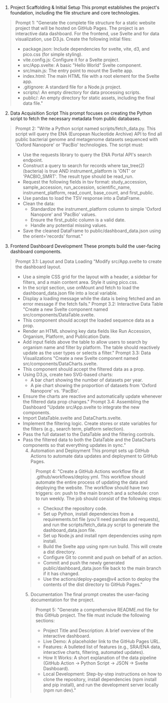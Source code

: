 
1. Project Scaffolding & Initial Setup
This prompt establishes the project's foundation, including the file structure and core technologies.
> Prompt 1:
> "Generate the complete file structure for a static website project that will be hosted on GitHub Pages. The project is an interactive data dashboard. For the frontend, use Svelte and for data visualization, use D3.js.
> Create the following initial files:
>  * package.json: Include dependencies for svelte, vite, d3, and pico.css (for simple styling).
>  * vite.config.js: Configure it for a Svelte project.
>  * src/App.svelte: A basic "Hello World" Svelte component.
>  * src/main.js: The entry point to mount the Svelte app.
>  * index.html: The main HTML file with a root element for the Svelte app.
>  * .gitignore: A standard file for a Node.js project.
>  * scripts/: An empty directory for data processing scripts.
>  * public/: An empty directory for static assets, including the final data file."
> 
2. Data Acquisition Script
This prompt focuses on creating the Python script to fetch the necessary metadata from public databases.
> Prompt 2:
> "Write a Python script named scripts/fetch_data.py. This script will query the ENA (European Nucleotide Archive) API to find all public bacterial genome and metagenome datasets sequenced with 'Oxford Nanopore' or 'PacBio' technologies.
> The script must:
>  * Use the requests library to query the ENA Portal API's search endpoint.
>  * Construct a query to search for records where tax_tree(2) (bacteria) is true AND instrument_platform is 'ONT' or 'PACBIO_SMRT'. The result type should be read_run.
>  * Request the following fields in tsv format: study_accession, sample_accession, run_accession, scientific_name, instrument_platform, read_count, base_count, and first_public.
>  * Use pandas to load the TSV response into a DataFrame.
>  * Clean the data:
>    * Standardize the instrument_platform column to simple 'Oxford Nanopore' and 'PacBio' values.
>    * Ensure the first_public column is a valid date.
>    * Handle any potential missing values.
>  * Save the cleaned DataFrame to public/dashboard_data.json using the orient='records' format."
> 
3. Frontend Dashboard Development
These prompts build the user-facing dashboard components.
> Prompt 3.1: Layout and Data Loading
> "Modify src/App.svelte to create the dashboard layout.
>  * Use a simple CSS grid for the layout with a header, a sidebar for filters, and a main content area. Style it using pico.css.
>  * In the script section, use onMount and fetch to load the dashboard_data.json file into a local variable.
>  * Display a loading message while the data is being fetched and an error message if the fetch fails."
> Prompt 3.2: Interactive Data Table
> "Create a new Svelte component named src/components/DataTable.svelte.
>  * This component should accept the loaded sequence data as a prop.
>  * Render an HTML <table> showing key data fields like Run Accession, Organism, Platform, and Publication Date.
>  * Add input fields above the table to allow users to search by organism name and filter by platform. The table should reactively update as the user types or selects a filter."
> Prompt 3.3: Data Visualizations
> "Create a new Svelte component named src/components/DataCharts.svelte.
>  * This component should accept the filtered data as a prop.
>  * Using D3.js, create two SVG-based charts:
>    * A bar chart showing the number of datasets per year.
>    * A pie chart showing the proportion of datasets from 'Oxford Nanopore' vs. 'PacBio'.
>  * Ensure the charts are reactive and automatically update whenever the filtered data prop changes."
> Prompt 3.4: Assembling the Dashboard
> "Update src/App.svelte to integrate the new components.
>  * Import DataTable.svelte and DataCharts.svelte.
>  * Implement the filtering logic. Create stores or state variables for the filters (e.g., search term, platform selection).
>  * Pass the full dataset to the DataTable and the filtering controls.
>  * Pass the filtered data to both the DataTable and the DataCharts components so that everything updates in sync."
> 
4. Automation and Deployment
This prompt sets up GitHub Actions to automate data updates and deployment to GitHub Pages.
> Prompt 4:
> "Create a GitHub Actions workflow file at .github/workflows/deploy.yml. This workflow should automate the entire process of updating the data and deploying the website.
> The workflow should have two triggers: on: push to the main branch and a schedule: cron to run weekly.
> The job should consist of the following steps:
>  * Checkout the repository code.
>  * Set up Python, install dependencies from a requirements.txt file (you'll need pandas and requests), and run the scripts/fetch_data.py script to generate the dashboard_data.json file.
>  * Set up Node.js and install npm dependencies using npm install.
>  * Build the Svelte app using npm run build. This will create a dist directory.
>  * Configure Git to commit and push on behalf of an action.
>  * Commit and push the newly generated public/dashboard_data.json file back to the main branch if it has changed.
>  * Use the actions/deploy-pages@v4 action to deploy the contents of the dist directory to GitHub Pages."
> 
5. Documentation
The final prompt creates the user-facing documentation for the project.
> Prompt 5:
> "Generate a comprehensive README.md file for this GitHub project. The file must include the following sections:
>  * Project Title and Description: A brief overview of the interactive dashboard.
>  * Live Demo: A placeholder link to the GitHub Pages URL.
>  * Features: A bulleted list of features (e.g., SRA/ENA data, interactive charts, filtering, automated updates).
>  * How It Works: A short explanation of the data pipeline (GitHub Action -> Python Script -> JSON -> Svelte Dashboard).
>  * Local Development: Step-by-step instructions on how to clone the repository, install dependencies (npm install and pip install), and run the development server locally (npm run dev)."
> 
